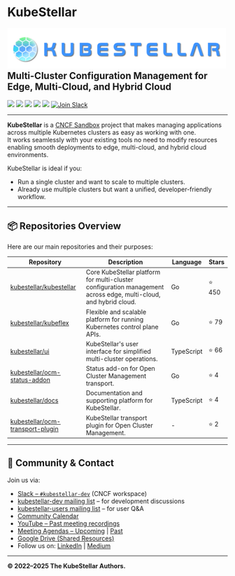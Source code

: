 # KubeStellar
<img alt="KubeStellar Logo" width="500px" align="left" src="/profile/assets/img/KubeStellar-with-Logo.png" />

<br/><br/><br/><br/>

## Multi-Cluster Configuration Management for Edge, Multi-Cloud, and Hybrid Cloud

[![](https://img.shields.io/badge/first--timers--only-friendly-blue.svg?style=flat-square)](https://www.firsttimersonly.com/)
[![](https://github.com/kubestellar/kubestellar/actions/workflows/broken-links-crawler.yml/badge.svg)](https://github.com/kubestellar/kubestellar/actions/workflows/broken-links-crawler.yml)
[![](https://www.bestpractices.dev/projects/8266/badge)](https://www.bestpractices.dev/projects/8266)
[![](https://api.scorecard.dev/projects/github.com/kubestellar/kubestellar/badge)](https://scorecard.dev/viewer/?uri=github.com/kubestellar/kubestellar)
[![](https://img.shields.io/endpoint?url=https://artifacthub.io/badge/repository/kubestellar)](https://artifacthub.io/packages/search?repo=kubestellar)
[![Join Slack](https://img.shields.io/badge/KubeStellar-Join%20Slack-blue?logo=slack)](https://cloud-native.slack.com/archives/C097094RZ3M)

---

**KubeStellar** is a [CNCF Sandbox](https://www.cncf.io/sandbox-projects/) project that makes managing applications across multiple Kubernetes clusters as easy as working with one.  
It works seamlessly with your existing tools no need to modify resources enabling smooth deployments to edge, multi-cloud, and hybrid cloud environments.

KubeStellar is ideal if you:
- Run a single cluster and want to scale to multiple clusters.
- Already use multiple clusters but want a unified, developer-friendly workflow.

---

## 📦 Repositories Overview

Here are our main repositories and their purposes:

| Repository | Description | Language | Stars |
|------------|-------------|----------|-------|
| [kubestellar/kubestellar](https://github.com/kubestellar/kubestellar) | Core KubeStellar platform for multi-cluster configuration management across edge, multi-cloud, and hybrid cloud. | Go | ⭐ 450 |
| [kubestellar/kubeflex](https://github.com/kubestellar/kubeflex) | Flexible and scalable platform for running Kubernetes control plane APIs. | Go | ⭐ 79 |
| [kubestellar/ui](https://github.com/kubestellar/ui) | KubeStellar's user interface for simplified multi-cluster operations. | TypeScript | ⭐ 66 |
| [kubestellar/ocm-status-addon](https://github.com/kubestellar/ocm-status-addon) | Status add-on for Open Cluster Management transport. | Go | ⭐ 4 |
| [kubestellar/docs](https://github.com/kubestellar/docs) | Documentation and supporting platform for KubeStellar. | TypeScript | ⭐ 4 |
| [kubestellar/ocm-transport-plugin](https://github.com/kubestellar/ocm-transport-plugin) | KubeStellar transport plugin for Open Cluster Management. | - | ⭐ 2 |

---

## 💬 Community & Contact
Join us via:
- [Slack – `#kubestellar-dev`](https://cloud-native.slack.com/archives/C097094RZ3M) (CNCF workspace)
- [kubestellar-dev mailing list](https://groups.google.com/g/kubestellar-dev) – for development discussions  
- [kubestellar-users mailing list](https://groups.google.com/g/kubestellar-users) – for user Q&A
- [Community Calendar](https://calendar.google.com/calendar/event?action=TEMPLATE&tmeid=MWM4a2loZDZrOWwzZWQzZ29xanZwa3NuMWdfMjAyMzA1MThUMTQwMDAwWiBiM2Q2NWM5MmJlZDdhOTg4NGVmN2ZlOWUzZjZjOGZlZDE2ZjZmYjJmODExZjU3NTBmNTQ3NTY3YTVkZDU4ZmVkQGc&tmsrc=b3d65c92bed7a9884ef7fe9e3f6c8fed16f6fb2f811f5750f547567a5dd58fed%40group.calendar.google.com&scp=ALL)
- [YouTube – Past meeting recordings](https://www.youtube.com/@kubestellar)
- [Meeting Agendas – Upcoming](https://github.com/kubestellar/kubestellar/issues?q=is%3Aissue+is%3Aopen+label%3Acommunity-meeting) | [Past](https://github.com/kubestellar/kubestellar/issues?q=is%3Aissue+is%3Aclosed+label%3Acommunity-meeting)
- [Google Drive (Shared Resources)](https://drive.google.com/drive/folders/1p68MwkX0sYdTvtup0DcnAEsnXElobFLS?usp=sharing)  
- Follow us on: [LinkedIn](https://www.linkedin.com/feed/hashtag/?keywords=kubestellar) | [Medium](https://medium.com/@kubestellar/list/predefined:e785a0675051:READING_LIST)

---  

**© 2022–2025 The KubeStellar Authors.**
